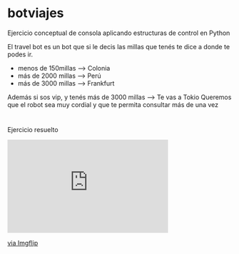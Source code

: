 # botviajes
Ejercicio conceptual de consola aplicando estructuras de control en Python 

El travel bot es un bot que si le decis las millas que tenés te dice a donde te podes ir.

* menos de 150millas --> Colonia
* más de 2000 millas --> Perú
* más de 3000 millas --> Frankfurt

Además si sos vip, y tenés más de 3000 millas --> Te vas a Tokio
Queremos que el robot sea muy cordial y que te permita consultar más de una vez

# 

Ejercicio resuelto 
<div style="width:360px;max-width:100%;"><div style="height:0;padding-bottom:58.06%;position:relative;"><iframe width="360" height="209" style="position:absolute;top:0;left:0;width:100%;height:100%;" frameBorder="0" src="https://imgflip.com/embed/3wd4aj"></iframe></div><p><a href="https://imgflip.com/gif/3wd4aj">via Imgflip</a></p></div>
